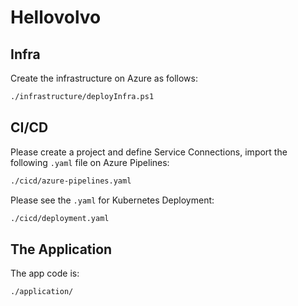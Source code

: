 # Hellovolvo

## Infra

Create the infrastructure on Azure as follows:

```bash
./infrastructure/deployInfra.ps1
```
## CI/CD

Please create a project and define Service Connections, import the following `.yaml` file on Azure Pipelines:

```bash
./cicd/azure-pipelines.yaml
```
Please see the `.yaml` for Kubernetes Deployment:

```bash
./cicd/deployment.yaml
```

## The Application

The app code is:

```bash
./application/
```

